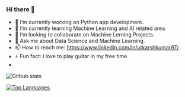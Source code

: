 ### Hi there 👋

- 🔭 I’m currently working on Python app development.
- 🌱 I’m currently learning Machine Learning and AI related area.
- 👯 I’m looking to collaborate on Machine Lerning Projects.
- 💬 Ask me about Data Science and Machine Learning.
- 📫 How to reach me: https://www.linkedin.com/in/utkarshkumar97/
- ⚡ Fun fact: I love to play guitar in my free time.
- 
![Github stats](https://github-readme-stats.vercel.app/api?username=Utkarsh4610&show_icons=true&theme=onedark)

[![Top Languages](https://github-readme-stats.vercel.app/api/top-langs/?username=Utkarsh4610)](https://github.com/Utkarsh4610)
